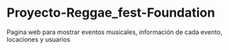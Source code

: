 # Proyecto-Reggae_fest-Foundation
Pagina web para  mostrar eventos musicales,  información de cada evento, locaciones y usuarios
